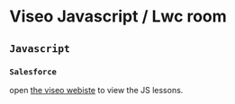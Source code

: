 # Viseo Javascript / Lwc room

## `Javascript`
### `Salesforce`

open [the viseo webiste](http://http://viseotest.github.com/js-viseo) to view the JS lessons.

